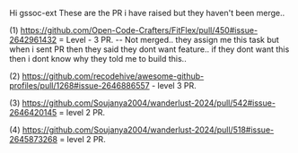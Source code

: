Hi gssoc-ext These are the PR i have raised but they haven't been merge..

(1) https://github.com/Open-Code-Crafters/FitFlex/pull/450#issue-2642961432 = Level - 3 PR.
-- Not merged.. they assign me this task but when i sent PR then they said they dont want feature..
                 if they dont want this then i dont know why they told me to build  this..

                 
(2) https://github.com/recodehive/awesome-github-profiles/pull/1268#issue-2646886557 - level 3 PR.

(3) https://github.com/Soujanya2004/wanderlust-2024/pull/542#issue-2646420145 = level 2 PR.

(4) https://github.com/Soujanya2004/wanderlust-2024/pull/518#issue-2645873268 = level 2 PR.
